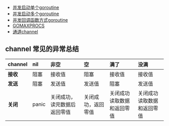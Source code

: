- [并发启动单个goroutine](/src/concurrences/signal_go_routine_test.go)
- [并发启动多个goroutine](/src/concurrences/multi_go_routine_test.go)
- [并发回调函数方式goroutine](/src/concurrences/callback_go_routine_test.go)
- [GOMAXPROCS](/src/concurrences/go_max_procs_test.go)
- [通道channel](/src/concurrences/channels/channel_test.go)

## channel 常见的异常总结
| channel | nil | 非空 | 空 | 满了 | 没满 |
| :---- | :---- | :---- | :---- | :---- | :---- |
| **接收** | 阻塞 | 接收值 | 阻塞 | 接收值| 接收值 |
| **发送** | 阻塞 | 发送值 | 发送值 | 阻塞 | 发送值 |
| **关闭** | panic | 关闭成功，读完数据后返回零值| 关闭成功，返回零值| 关闭成功读取数据和返回零值| 关闭成功读取数据和返回零值 |
